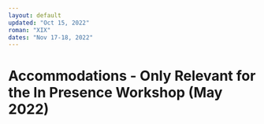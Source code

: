```yaml
---
layout: default
updated: "Oct 15, 2022"
roman: "XIX"
dates: "Nov 17-18, 2022"
---
```


# Accommodations - Only Relevant for the In Presence Workshop (May 2022)



